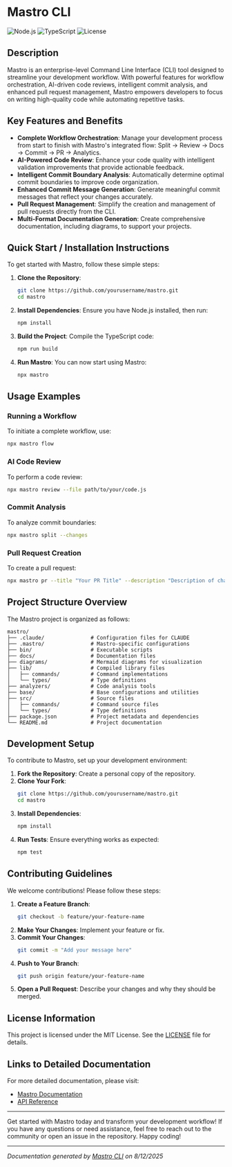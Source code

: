 <!---
This file was automatically generated by Mastro CLI
Generated on: 2025-08-12T04:22:48.853Z
Document type: readme
Title: README

To prevent this file from being overwritten, add custom content
between the CUSTOM_START and CUSTOM_END markers below.
--->

# Mastro CLI

![Node.js](https://img.shields.io/badge/Node.js-v14.0.0-brightgreen) ![TypeScript](https://img.shields.io/badge/TypeScript-v4.0.0-blue) ![License](https://img.shields.io/badge/license-MIT-yellowgreen)

## Description

Mastro is an enterprise-level Command Line Interface (CLI) tool designed to streamline your development workflow. With powerful features for workflow orchestration, AI-driven code reviews, intelligent commit analysis, and enhanced pull request management, Mastro empowers developers to focus on writing high-quality code while automating repetitive tasks.

## Key Features and Benefits

- **Complete Workflow Orchestration**: Manage your development process from start to finish with Mastro's integrated flow: Split → Review → Docs → Commit → PR → Analytics.
- **AI-Powered Code Review**: Enhance your code quality with intelligent validation improvements that provide actionable feedback.
- **Intelligent Commit Boundary Analysis**: Automatically determine optimal commit boundaries to improve code organization.
- **Enhanced Commit Message Generation**: Generate meaningful commit messages that reflect your changes accurately.
- **Pull Request Management**: Simplify the creation and management of pull requests directly from the CLI.
- **Multi-Format Documentation Generation**: Create comprehensive documentation, including diagrams, to support your projects.

## Quick Start / Installation Instructions

To get started with Mastro, follow these simple steps:

1. **Clone the Repository**:
   ```bash
   git clone https://github.com/yourusername/mastro.git
   cd mastro
   ```

2. **Install Dependencies**:
   Ensure you have Node.js installed, then run:
   ```bash
   npm install
   ```

3. **Build the Project**:
   Compile the TypeScript code:
   ```bash
   npm run build
   ```

4. **Run Mastro**:
   You can now start using Mastro:
   ```bash
   npx mastro
   ```

## Usage Examples

### Running a Workflow

To initiate a complete workflow, use:
```bash
npx mastro flow
```

### AI Code Review

To perform a code review:
```bash
npx mastro review --file path/to/your/code.js
```

### Commit Analysis

To analyze commit boundaries:
```bash
npx mastro split --changes
```

### Pull Request Creation

To create a pull request:
```bash
npx mastro pr --title "Your PR Title" --description "Description of changes"
```

## Project Structure Overview

The Mastro project is organized as follows:

```
mastro/
├── .claude/               # Configuration files for CLAUDE
├── .mastro/               # Mastro-specific configurations
├── bin/                   # Executable scripts
├── docs/                  # Documentation files
├── diagrams/              # Mermaid diagrams for visualization
├── lib/                   # Compiled library files
│   ├── commands/          # Command implementations
│   └── types/             # Type definitions
├── analyzers/             # Code analysis tools
├── base/                  # Base configurations and utilities
├── src/                   # Source files
│   ├── commands/          # Command source files
│   └── types/             # Type definitions
├── package.json           # Project metadata and dependencies
└── README.md              # Project documentation
```

## Development Setup

To contribute to Mastro, set up your development environment:

1. **Fork the Repository**: Create a personal copy of the repository.
2. **Clone Your Fork**:
   ```bash
   git clone https://github.com/yourusername/mastro.git
   cd mastro
   ```
3. **Install Dependencies**:
   ```bash
   npm install
   ```
4. **Run Tests**:
   Ensure everything works as expected:
   ```bash
   npm test
   ```

## Contributing Guidelines

We welcome contributions! Please follow these steps:

1. **Create a Feature Branch**:
   ```bash
   git checkout -b feature/your-feature-name
   ```
2. **Make Your Changes**: Implement your feature or fix.
3. **Commit Your Changes**:
   ```bash
   git commit -m "Add your message here"
   ```
4. **Push to Your Branch**:
   ```bash
   git push origin feature/your-feature-name
   ```
5. **Open a Pull Request**: Describe your changes and why they should be merged.

## License Information

This project is licensed under the MIT License. See the [LICENSE](LICENSE) file for details.

## Links to Detailed Documentation

For more detailed documentation, please visit:
- [Mastro Documentation](https://yourdocumentationlink.com)
- [API Reference](https://yourapireferencelink.com)

---

Get started with Mastro today and transform your development workflow! If you have any questions or need assistance, feel free to reach out to the community or open an issue in the repository. Happy coding!

---

<!-- CUSTOM_START -->
<!-- Add your custom content here - it will be preserved during regeneration -->
<!-- CUSTOM_END -->

*Documentation generated by [Mastro CLI](https://github.com/your-org/mastro) on 8/12/2025*
